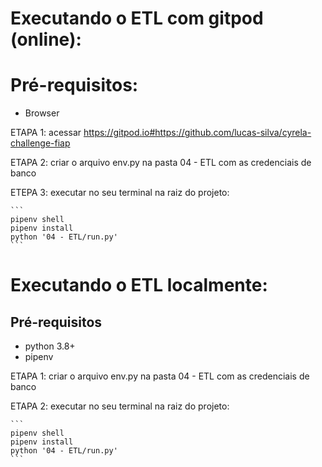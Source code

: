 # Executando o ETL com gitpod (online):

# Pré-requisitos:
- Browser

ETAPA 1:
    acessar https://gitpod.io#https://github.com/lucas-silva/cyrela-challenge-fiap

ETAPA 2:
    criar o arquivo env.py na pasta 04 - ETL com as credenciais de banco

ETEPA 3:
    executar no seu terminal na raiz do projeto:

    ```
    pipenv shell
    pipenv install
    python '04 - ETL/run.py'
    ```

# Executando o ETL localmente:

## Pré-requisitos
- python 3.8+
- pipenv

ETAPA 1:
    criar o arquivo env.py na pasta 04 - ETL com as credenciais de banco

ETAPA 2:
    executar no seu terminal na raiz do projeto:

    ```
    pipenv shell
    pipenv install
    python '04 - ETL/run.py'
    ```
